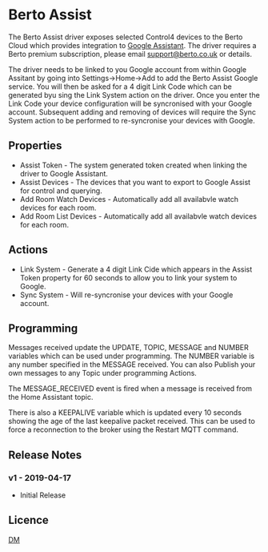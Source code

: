 # Berto Assist

The Berto Assist driver exposes selected Control4 devices to the Berto Cloud which provides integration to [Google Assistant](https://assistant.google.com). The driver requires a Berto premium subscription, please email support@berto.co.uk or details.

The driver needs to be linked to you Google account from within Google Assitant by going into Settings->Home->Add to add the Berto Assist Google service. You will then be asked for a 4 digit Link Code which can be generated byu sing the Link System action on the driver. Once you enter the Link Code your device configuration will be syncronised with your Google account. Subsequent adding and removing of devices will require the Sync System action to be performed to re-syncronise your devices with Google.

## Properties

* Assist Token - The system generated token created when linking the driver to Google Assistant.
* Assist Devices - The devices that you want to export to Google Assist for control and querying.
* Add Room Watch Devices - Automatically add all availabvle watch devices for each room.
* Add Room List Devices - Automatically add all availabvle watch devices for each room.

## Actions

* Link System - Generate a 4 digit Link Cide which appears in the Assist Token property for 60 seconds to allow you to link your system to Google.
* Sync System - Will re-syncronise your devices with your Google account.

## Programming 

Messages received update the UPDATE, TOPIC, MESSAGE and NUMBER variables which can be used under programming. The NUMBER variable is any number specified in the MESSAGE received. You can also Publish your own messages to any Topic under programming Actions.

The MESSAGE_RECEIVED event is fired when a message is received from the Home Assistant topic.

There is also a KEEPALIVE variable which is updated every 10 seconds showing the age of the last keepalive packet received. This can be used to force a reconnection to the broker using the Restart MQTT command.

## Release Notes

### v1 - 2019-04-17

- Initial Release

## Licence

[DM](../../LICENSE.md)